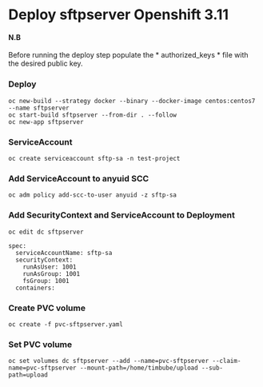 # Deploy sftpserver Openshift 3.11

#### N.B

Before running the deploy step populate the * authorized_keys * file with the desired public key.

### Deploy
```
oc new-build --strategy docker --binary --docker-image centos:centos7 --name sftpserver
oc start-build sftpserver --from-dir . --follow
oc new-app sftpserver
```

### ServiceAccount
```
oc create serviceaccount sftp-sa -n test-project
```

### Add ServiceAccount to anyuid SCC
```
oc adm policy add-scc-to-user anyuid -z sftp-sa
```

### Add SecurityContext and ServiceAccount to Deployment
```
oc edit dc sftpserver

spec:
  serviceAccountName: sftp-sa
  securityContext:
    runAsUser: 1001
    runAsGroup: 1001
    fsGroup: 1001
  containers:
```
### Create PVC volume
```
oc create -f pvc-sftpserver.yaml
```

### Set PVC volume
```
oc set volumes dc sftpserver --add --name=pvc-sftpserver --claim-name=pvc-sftpserver --mount-path=/home/timbube/upload --sub-path=upload
```
